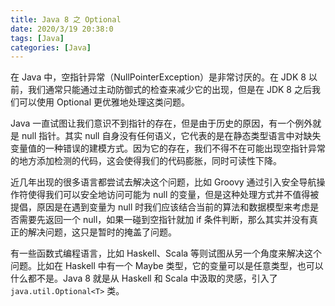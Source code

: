 ```yaml
---
title: Java 8 之 Optional
date: 2020/3/19 20:38:0
tags: [Java]
categories: [Java]
---
```


在 Java 中，空指针异常（NullPointerException）是非常讨厌的。在 JDK 8 以前，我们通常只能通过主动防御式的检查来减少它的出现，但是在 JDK 8 之后我们可以使用 Optional 更优雅地处理这类问题。

<!--more-->

Java 一直试图让我们意识不到指针的存在，但是由于历史的原因，有一个例外就是 null 指针。其实 null 自身没有任何语义，它代表的是在静态类型语言中对缺失变量值的一种错误的建模方式。因为它的存在，我们不得不在可能出现空指针异常的地方添加检测的代码，这会使得我们的代码膨胀，同时可读性下降。

近几年出现的很多语言都尝试去解决这个问题，比如 Groovy 通过引入安全导航操作符使得我们可以安全地访问可能为 null 的变量，但是这种处理方式并不值得被提倡，原因是在遇到变量为 null 时我们应该结合当前的算法和数据模型来考虑是否需要先返回一个 null，如果一碰到空指针就加 if 条件判断，那么其实并没有真正的解决问题，这只是暂时的掩盖了问题。

有一些函数式编程语言，比如 Haskell、Scala 等则试图从另一个角度来解决这个问题。比如在 Haskell 中有一个 Maybe 类型，它的变量可以是任意类型，也可以什么都不是。Java 8 就是从 Haskell 和 Scala 中汲取的灵感，引入了 `java.util.Optional<T>` 类。